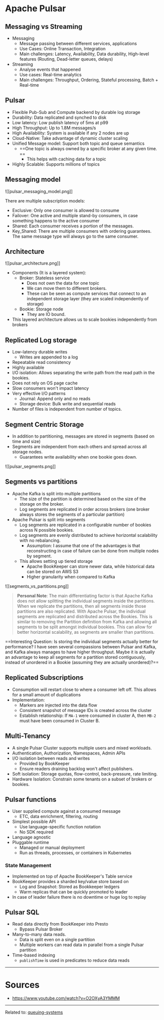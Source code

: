 # Apache Pulsar

## Messaging vs Streaming
- Messaging
	- Message passing between different services, applications
	- Use Cases: Online Transaction, Integration
	- Main challenges: Latency, Availability, Data durability, High-level features (Routing, Dead-letter queues, delays)
- Streaming
	- Analyse events that happened
	- Use cases: Real-time analytics
	- Main challenges: Throughput, Ordering, Stateful processing, Batch + Real-time

## Pulsar
- Flexible Pub-Sub and Compute backend by durable log storage
- Durability: Data replicated and synched to disk
- Low latency: Low publish latency of 5ms at p99
- High Throughput: Up to 1.8M messages/s
- High Availability: System is available if any 2 nodes are up
- Cloud-Native: Take advantage of dynamic cluster scaling
- Unified Message model: Support both topic and queue semantics
	-  ==One topic is always owned by a specific broker at any given time. ==
		- This helps with caching data for a topic
- Highly Scalable: Supports millions of topics

## Messaging model

![[pulsar_messaging_model.png]]

There are multiple subscription models:
- Exclusive: Only one consumer is allowed to consume
- Failover: One active and multiple stand-by consumers, in case something happens to the active consumer
- Shared: Each consumer receives a portion of the messages. 
- Key_Shared: There are multiple consumers with ordering guarantees. The same message type will always go to the same consumer.

## Architecture

![[pulsar_architecture.png]]

- Components (It is a layered system):
	- Broker: Stateless service
		- Does not own the data for one topic
		- We can move them to different brokers.
		- These can be seen as compute services that connect to an independent storage layer (they are scaled independently of storage)
	- Bookie: Storage node
		- They are IO bound.
- This layered architecture allows us to scale bookies independently from brokers

## Replicated Log storage
- Low-latency durable writes 
	- Writes are appended to a log
- Repeatable read consistency
- Highly available
- I/O isolation: Allows separating the write path from the read path in the bookies.
- Does not rely on OS page cache
- Slow consumers won't impact latency
- Very effective I/O patterns
	- Journal: Append only and no reads
	- Storage device: Bulk write and sequential reads
- Number of files is independent from number of topics.


## Segment Centric Storage
- In addition to partitioning, messages are stored in segments (based on time and size)
- Segments are independent from each others and spread across all storage nodes.
	- Guarantees write availability when one bookie goes down.

![[pulsar_segments.png]]

## Segments vs partitions
- Apache Kafka is split into multiple partitions
	- The size of the partition is determined based on the size of the storage on the broker.
	- Log segments are replicated in order across brokers (one broker always stores the segments of a particular partition)
- Apache Pulsar is split into segments
	- Log segments are replicated in a configurable number of bookies across N possible bookies.
	- Log segments are evenly distributed to achieve horizontal scalability with no rebalancing.
		- Assumption: I assume that one of the advantages is that reconstructing in case of failure can be done from multiple nodes by segment.
	- This allows setting up tiered storage
		- Apache BookKeeper can store newer data, while historical data can be stored on AWS S3
		- Higher granularity when compared to Kafka

![[segments_vs_partitions.png]]

> **Personal Note**: The main differentiating factor is that Apache Kafka does not allow splitting the individual segments inside the partitions. When we replicate the partitions, then all segments inside those partitions are also replicated. 
> With Apache Pulsar, the individual segments are replicated and distributed across the Bookies. This is similar to removing the Partition definition from Kafka and allowing all segments to be split amongst individual bookies. This can allow for better horizontal scalability, as segments are smaller than partitions.

==Interesting Question: Is storing the individual segments actually better for performance? I have seen several compassions between Pulsar and Kafka, and Kafka always manages to have higher throughput. Maybe it is actually an advantage to keep all segments for a partition stored contiguously, instead of unordered in a Bookie (assuming they are actually unordered)?==

## Replicated Subscriptions
- Consumption will restart close to where a consumer left off. This allows for a small amount of duplications
- Implementation:
	- Markers are injected into the data flow
	- Consistent snapshot of message IDs is created across the cluster
	- Establish relationship: If `MA-1` were consumed in cluster A, then `MB-2` must have been consumed in Cluster B.

## Multi-Tenancy
- A single Pulsar Cluster supports multiple users and mixed workloads.
- Authentication, Authorization, Namespaces, Admin APIs
- I/O isolation between reads and writes
	- Provided by BookKeeper
	- Ensure readers draining backlog won't affect publishers.
- Soft isolation: Storage quotas, flow-control, back-pressure, rate limiting.
- Hardware Isolation: Constrain some tenants on a subset of brokers or bookies.

## Pulsar functions
- User supplied compute against a consumed message
	- ETC, data enrichment, filtering, routing
- Simplest possible API
	- Use language-specific function notation
	- No SDK required
- Language agnostic
- Pluggable runtime
	- Managed or manual deployment
	- Run as threads, processes, or containers in Kubernetes

### State Management
- Implemented on top of Apache BookKeeper's Table service
- BookKeeper provides a sharded key/value store based on
	- Log and Snapshot: Stored as Bookkeeper ledgers
	- Warm replicas that can be quickly promoted to leader
- In case of leader failure there is no downtime or huge log to replay

## Pulsar SQL
- Read data directly from BookKeeper into Presto
	- Bypass Pulsar Broker
- Many-to-many data reads.
	- Data is split even on a single partition
	- Multiple workers can read data in parallel from a single Pulsar partition
- Time-based indexing
	- `publishTime` is used in predicates to reduce data reads


---
# Sources
- https://www.youtube.com/watch?v=O2OXyA3YMMM

<hr>

Related to: [queuing-systems](queuing-systems)